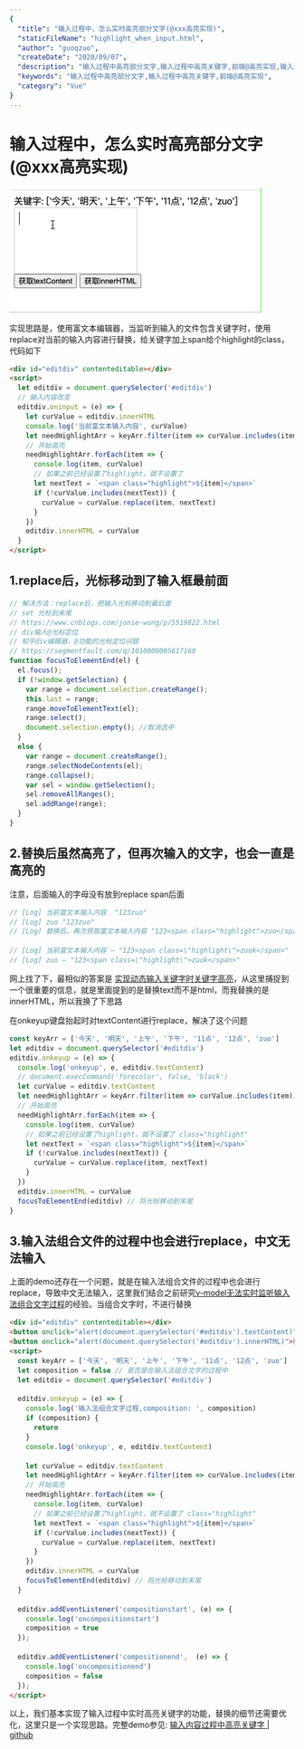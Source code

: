 ```yaml
---
{
  "title": "输入过程中，怎么实时高亮部分文字(@xxx高亮实现)",
  "staticFileName": "highlight_when_input.html",
  "author": "guoqzuo",
  "createDate": "2020/09/07",
  "description": "输入过程中高亮部分文字,输入过程中高亮关键字,前端@高亮实现,输入过程中，怎么实时高亮部分文字(@xxx高亮实现)，实现思路是，使用富文本编辑器，当监听到输入的文件包含关键字时，使用replace对当前的输入内容进行替换，给关键字加上span给个highlight的class，代码如下",
  "keywords": "输入过程中高亮部分文字,输入过程中高亮关键字,前端@高亮实现",
  "category": "Vue"
}
---
```

# 输入过程中，怎么实时高亮部分文字(@xxx高亮实现)

![input_highlight_key.gif](../../../images/blog/vue/input_highlight_key.gif)

实现思路是，使用富文本编辑器，当监听到输入的文件包含关键字时，使用replace对当前的输入内容进行替换，给关键字加上span给个highlight的class，代码如下
```html
<div id="editdiv" contenteditable></div>
<script>
  let editdiv = document.querySelector('#editdiv')
  // 输入内容改变
  editdiv.oninput = (e) => {
    let curValue = editdiv.innerHTML
    console.log('当前富文本输入内容', curValue)
    let needHighlightArr = keyArr.filter(item => curValue.includes(item))
    // 开始高亮
    needHighlightArr.forEach(item => {
      console.log(item, curValue)
      // 如果之前已经设置了highlight，就不设置了
      let nextText = `<span class="highlight">${item}</span>`
      if (!curValue.includes(nextText)) {
        curValue = curValue.replace(item, nextText)
      }
    })
    editdiv.innerHTML = curValue
  }
</script>
```

## 1.replace后，光标移动到了输入框最前面

```js
// 解决方法：replace后，把输入光标移动到最后面
// set 光标到末尾
// https://www.cnblogs.com/jonie-wong/p/5519822.html
// div输入@光标定位
// 知乎div编辑器，@功能的光标定位问题
// https://segmentfault.com/q/1010000005617160
function focusToElementEnd(el) {
  el.focus();
  if (!window.getSelection) {
    var range = document.selection.createRange();
    this.last = range;
    range.moveToElementText(el);
    range.select();
    document.selection.empty(); //取消选中
  }
  else {
    var range = document.createRange();
    range.selectNodeContents(el);
    range.collapse();
    var sel = window.getSelection();
    sel.removeAllRanges();
    sel.addRange(range);
  }
}
```

## 2.替换后虽然高亮了，但再次输入的文字，也会一直是高亮的
注意，后面输入的字母没有放到replace span后面
```js
// [Log] 当前富文本输入内容  "123zuo" 
// [Log] zuo "123zuo"
// [Log] 替换后，再次获取富文本输入内容 "123<span class="highlight">zuo</span>"

// [Log] 当前富文本输入内容 – "123<span class=\"highlight\">zuok</span>"
// [Log] zuo – "123<span class=\"highlight\">zuok</span>"
```
网上找了下，最相似的答案是 [实现动态输入关键字时关键字高亮](https://www.jianshu.com/p/b419a695d11b)，从这里捕捉到一个很重要的信息，就是里面提到的是替换text而不是html，而我替换的是innerHTML，所以我换了下思路

在onkeyup键盘抬起时对textContent进行replace，解决了这个问题

```js
const keyArr = ['今天', '明天', '上午', '下午', '11点', '12点', 'zuo']
let editdiv = document.querySelector('#editdiv')
editdiv.onkeyup = (e) => {
  console.log('onkeyup', e, editdiv.textContent)
  // document.execCommand('forecolor', false, 'black')
  let curValue = editdiv.textContent
  let needHighlightArr = keyArr.filter(item => curValue.includes(item))
  // 开始高亮
  needHighlightArr.forEach(item => {
    console.log(item, curValue)
    // 如果之前已经设置了highlight，就不设置了 class="highlight"
    let nextText = `<span class="highlight">${item}</span>`
    if (!curValue.includes(nextText)) {
      curValue = curValue.replace(item, nextText)
    }
  })
  editdiv.innerHTML = curValue
  focusToElementEnd(editdiv) // 将光标移动到末尾
}
```

## 3.输入法组合文件的过程中也会进行replace，中文无法输入
上面的demo还存在一个问题，就是在输入法组合文件的过程中也会进行replace，导致中文无法输入，这里我们结合之前研究[v-model无法实时监听输入法组合文字过程](http://www.zuo11.com/blog/2019/12/v_model_text.html)的经验。当组合文字时，不进行替换

```html
<div id="editdiv" contenteditable></div>
<button onclick="alert(document.querySelector('#editdiv').textContent)">获取textContent</button>
<button onclick="alert(document.querySelector('#editdiv').innerHTML)">获取innerHTML</button>
<script>
  const keyArr = ['今天', '明天', '上午', '下午', '11点', '12点', 'zuo']
  let composition = false // 是否是在输入法组合文字的过程中
  let editdiv = document.querySelector('#editdiv')

  editdiv.onkeyup = (e) => {
    console.log('输入法组合文字过程,composition: ', composition)
    if (composition) {
      return 
    }
    console.log('onkeyup', e, editdiv.textContent)
    
    let curValue = editdiv.textContent
    let needHighlightArr = keyArr.filter(item => curValue.includes(item))
    // 开始高亮
    needHighlightArr.forEach(item => {
      console.log(item, curValue)
      // 如果之前已经设置了highlight，就不设置了 class="highlight"
      let nextText = `<span class="highlight">${item}</span>`
      if (!curValue.includes(nextText)) {
        curValue = curValue.replace(item, nextText)
      }
    })
    editdiv.innerHTML = curValue
    focusToElementEnd(editdiv) // 将光标移动到末尾
  }

  editdiv.addEventListener('compositionstart', (e) => {
    console.log('oncompositionstart')
    composition = true
  });

  editdiv.addEventListener('compositionend',  (e) => {
    console.log('oncompositionend')
    composition = false
  });
</script>
```

以上，我们基本实现了输入过程中实时高亮关键字的功能，替换的细节还需要优化，这里只是一个实现思路。完整demo参见: [输入内容过程中高亮关键字 | github](https://github.com/dev-zuo/fedemo/blob/master/src/DebugDemo/%E8%BE%93%E5%85%A5%E5%86%85%E5%AE%B9%E8%BF%87%E7%A8%8B%E4%B8%AD%E9%AB%98%E4%BA%AE%E5%85%B3%E9%94%AE%E5%AD%97/index.html)
